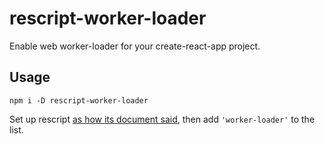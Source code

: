 # rescript-worker-loader

Enable web worker-loader for your create-react-app project.

## Usage

```shell
npm i -D rescript-worker-loader
```

Set up rescript [as how its document said](https://github.com/harrysolovay/rescripts#2-define-a-rescripts-field-and-specify-which-to-use), then add `'worker-loader'` to the list.
